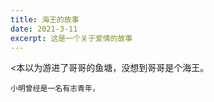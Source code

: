 ```yaml
---
title: 海王的故事
date: 2021-3-11
excerpt: 这是一个关于爱情的故事
---
```

<本以为游进了哥哥的鱼塘，没想到哥哥是个海王。

    小明曾经是一名有志青年，
